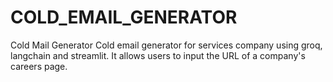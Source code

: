 # COLD_EMAIL_GENERATOR
 Cold Mail Generator Cold email generator for services company using groq, langchain and streamlit. It allows users to input the URL of a company's careers page. 
